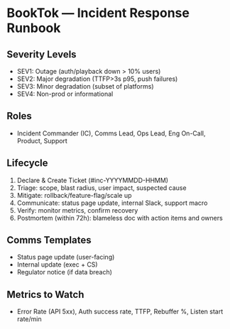 # BookTok — Incident Response Runbook

## Severity Levels
- SEV1: Outage (auth/playback down > 10% users)
- SEV2: Major degradation (TTFP>3s p95, push failures)
- SEV3: Minor degradation (subset of platforms)
- SEV4: Non-prod or informational

## Roles
- Incident Commander (IC), Comms Lead, Ops Lead, Eng On-Call, Product, Support

## Lifecycle
1) Declare & Create Ticket (#inc-YYYYMMDD-HHMM)
2) Triage: scope, blast radius, user impact, suspected cause
3) Mitigate: rollback/feature-flag/scale up
4) Communicate: status page update, internal Slack, support macro
5) Verify: monitor metrics, confirm recovery
6) Postmortem (within 72h): blameless doc with action items and owners

## Comms Templates
- Status page update (user-facing)
- Internal update (exec + CS)
- Regulator notice (if data breach)

## Metrics to Watch
- Error Rate (API 5xx), Auth success rate, TTFP, Rebuffer %, Listen start rate/min
